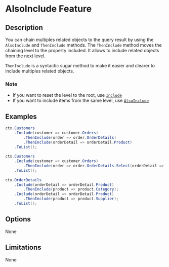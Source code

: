 
# AlsoInclude Feature

## Description
You can chain multiples related objects to the query result by using the `AlsoInclude` and `ThenInclude` methods. The `ThenInclude` method moves the chaining level to the property included. It allows to include related objects from the next level.

`ThenInclude` is a syntactic sugar method to make it easier and clearer to include multiples related objects.

### Note
- If you want to reset the level to the root, use [`Include`](include.md)
- If you want to include items from the same level, use [`AlsoInclude`](also-include.md)

## Examples
```csharp
ctx.Customers
	.Include(customer => customer.Orders)
		.ThenInclude(order => order.OrderDetails)
		.ThenInclude(orderDetail => orderDetail.Product)
	.ToList();
	
ctx.Customers
	.Include(customer => customer.Orders)
		.ThenInclude(order => order.OrderDetails.Select(orderDetail => orderDetail.Product);
	.ToList();
	
ctx.OrderDetails
	.Include(orderDetail => orderDetail.Product)
		.ThenInclude(product => product.Category);
	.Include(orderDetail => orderDetail.Product)
		.ThenInclude(product => product.Supplier);
	.ToList();
```

## Options
None

## Limitations
None

